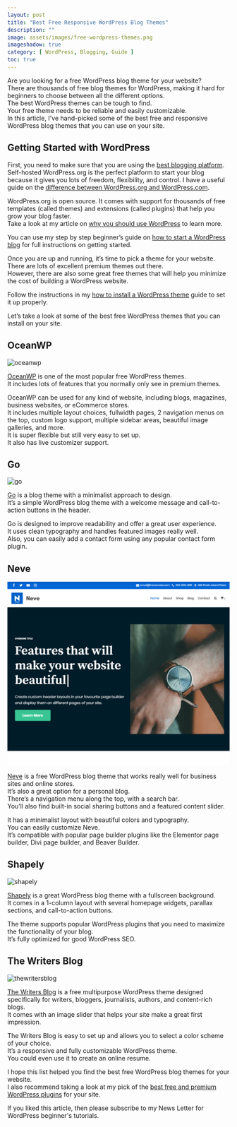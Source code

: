 ```yaml
---
layout: post
title: "Best Free Responsive WordPress Blog Themes"
description: ""
image: assets/images/free-wordpress-themes.png
imageshadow: true
category: [ WordPress, Blogging, Guide ]
toc: true
---
```






Are you looking for a free WordPress blog theme for your website?        
There are thousands of free blog themes for WordPress, making it hard for beginners to choose between all the different options.     
The best WordPress themes can be tough to find.       
Your free theme needs to be reliable and easily customizable.       
In this article, I've hand-picked some of the best free and responsive WordPress blog themes that you can use on your site.       

## Getting Started with WordPress
First, you need to make sure that you are using the [best blogging platform](/best-blogging-platform/).        
Self-hosted WordPress.org is the perfect platform to start your blog because it gives you lots of freedom, flexibility, and control. I have a useful guide on the [difference between WordPress.org and WordPress.com](/difference-between-wordpress.com-and-wordpress.org/).     

WordPress.org is open source. It comes with support for thousands of free templates (called themes) and extensions (called plugins) that help you grow your blog faster.         
Take a look at my article on [why you should use WordPress](/why-wordpress/) to learn more.         

You can use my step by step beginner’s guide on [how to start a WordPress blog](/start-wordpress/) for full instructions on getting started.        

Once you are up and running, it’s time to pick a theme for your website.         
There are lots of excellent premium themes out there.         
However, there are also some great free themes that will help you minimize the cost of building a WordPress website.         

Follow the instructions in my [how to install a WordPress theme](/install-wordpress-theme/) guide to set it up properly.        

Let’s take a look at some of the best free WordPress themes that you can install on your site.        



## OceanWP

![oceanwp](/assets/images/oceanwp-theme.png)        

[OceanWP](https://wordpress.org/themes/oceanwp/) is one of the most popular free WordPress themes.         
It includes lots of features that you normally only see in premium themes.          

OceanWP can be used for any kind of website, including blogs, magazines, business websites, or eCommerce stores.          
It includes multiple layout choices, fullwidth pages, 2 navigation menus on the top, custom logo support, multiple sidebar areas, beautiful image galleries, and more.         
It is super flexible but still very easy to set up.         
It also has live customizer support.          


## Go

![go](/assets/images/go-theme.png)        

[Go](https://wordpress.org/themes/go/) is a blog theme with a minimalist approach to design.         
It’s a simple WordPress blog theme with a welcome message and call-to-action buttons in the header.        

Go is designed to improve readability and offer a great user experience.         
It uses clean typography and handles featured images really well.        
Also, you can easily add a contact form using any popular contact form plugin.       


## Neve

![neve](/assets/images/neve-theme.png)       

[Neve](https://wordpress.org/themes/neve/) is a free WordPress blog theme that works really well for business sites and online stores.         
It’s also a great option for a personal blog.         
There’s a navigation menu along the top, with a search bar.        
You’ll also find built-in social sharing buttons and a featured content slider.        

It has a minimalist layout with beautiful colors and typography.         
You can easily customize Neve.        
It’s compatible with popular page builder plugins like the Elementor page builder, Divi page builder, and Beaver Builder.       


## Shapely

![shapely](/assets/images/shapely-theme.png)        

[Shapely](https://wordpress.org/themes/shapely/) is a great WordPress blog theme with a fullscreen background.         
It comes in a 1-column layout with several homepage widgets, parallax sections, and call-to-action buttons.         

The theme supports popular WordPress plugins that you need to maximize the functionality of your blog.         
It’s fully optimized for good WordPress SEO.        


## The Writers Blog

![thewritersblog](/assets/images/writers-blog-theme.png)        

[The Writers Blog](https://wordpress.org/themes/the-writers-blog/) is a free multipurpose WordPress theme designed specifically for writers, bloggers, journalists, authors, and content-rich blogs.         
It comes with an image slider that helps your site make a great first impression.        

The Writers Blog is easy to set up and allows you to select a color scheme of your choice.           
It’s a responsive and fully customizable WordPress theme.           
You could even use it to create an online resume.        



I hope this list helped you find the best free WordPress blog themes for your website.         
I also recommend taking a look at my pick of the [best free and premium WordPress plugins](/best-free-and-premium-wordpress-plugin/) for your site.        

If you liked this article, then please subscribe to my News Letter for WordPress beginner's tutorials.        
<!--You can also find me on Twitter and Facebook.-->
